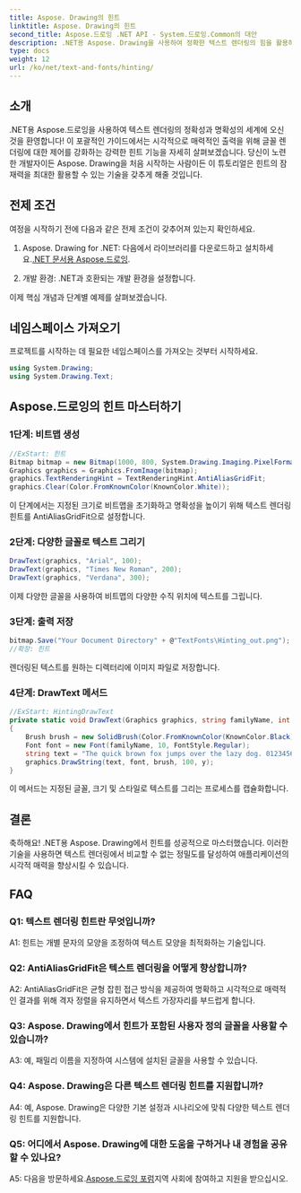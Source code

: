 ```yaml
---
title: Aspose. Drawing의 힌트
linktitle: Aspose. Drawing의 힌트
second_title: Aspose.드로잉 .NET API - System.드로잉.Common의 대안
description: .NET용 Aspose. Drawing을 사용하여 정확한 텍스트 렌더링의 힘을 활용하세요. 선명한 글꼴을 위한 마스터 힌트 기술입니다.
type: docs
weight: 12
url: /ko/net/text-and-fonts/hinting/
---
```

## 소개

.NET용 Aspose.드로잉을 사용하여 텍스트 렌더링의 정확성과 명확성의 세계에 오신 것을 환영합니다! 이 포괄적인 가이드에서는 시각적으로 매력적인 출력을 위해 글꼴 렌더링에 대한 제어를 강화하는 강력한 힌트 기능을 자세히 살펴보겠습니다. 당신이 노련한 개발자이든 Aspose. Drawing을 처음 시작하는 사람이든 이 튜토리얼은 힌트의 잠재력을 최대한 활용할 수 있는 기술을 갖추게 해줄 것입니다.

## 전제 조건

여정을 시작하기 전에 다음과 같은 전제 조건이 갖추어져 있는지 확인하세요.

1.  Aspose. Drawing for .NET: 다음에서 라이브러리를 다운로드하고 설치하세요.[.NET 문서용 Aspose.드로잉](https://reference.aspose.com/drawing/net/).

2. 개발 환경: .NET과 호환되는 개발 환경을 설정합니다.

이제 핵심 개념과 단계별 예제를 살펴보겠습니다.

## 네임스페이스 가져오기

프로젝트를 시작하는 데 필요한 네임스페이스를 가져오는 것부터 시작하세요.

```csharp
using System.Drawing;
using System.Drawing.Text;
```

## Aspose.드로잉의 힌트 마스터하기

### 1단계: 비트맵 생성

```csharp
//ExStart: 힌트
Bitmap bitmap = new Bitmap(1000, 800, System.Drawing.Imaging.PixelFormat.Format32bppPArgb);
Graphics graphics = Graphics.FromImage(bitmap);
graphics.TextRenderingHint = TextRenderingHint.AntiAliasGridFit;
graphics.Clear(Color.FromKnownColor(KnownColor.White));
```

이 단계에서는 지정된 크기로 비트맵을 초기화하고 명확성을 높이기 위해 텍스트 렌더링 힌트를 AntiAliasGridFit으로 설정합니다.

### 2단계: 다양한 글꼴로 텍스트 그리기

```csharp
DrawText(graphics, "Arial", 100);
DrawText(graphics, "Times New Roman", 200);
DrawText(graphics, "Verdana", 300);
```

이제 다양한 글꼴을 사용하여 비트맵의 다양한 수직 위치에 텍스트를 그립니다.

### 3단계: 출력 저장

```csharp
bitmap.Save("Your Document Directory" + @"TextFonts\Hinting_out.png");
//확장: 힌트
```

렌더링된 텍스트를 원하는 디렉터리에 이미지 파일로 저장합니다.

### 4단계: DrawText 메서드

```csharp
//ExStart: HintingDrawText
private static void DrawText(Graphics graphics, string familyName, int y)
{
    Brush brush = new SolidBrush(Color.FromKnownColor(KnownColor.Black));
    Font font = new Font(familyName, 10, FontStyle.Regular);
    string text = "The quick brown fox jumps over the lazy dog. 0123456789 ~!@#$%^&*()_+-={}[];':\"<>?/,.\\№`";
    graphics.DrawString(text, font, brush, 100, y);
}
```

이 메서드는 지정된 글꼴, 크기 및 스타일로 텍스트를 그리는 프로세스를 캡슐화합니다.

## 결론

축하해요! .NET용 Aspose. Drawing에서 힌트를 성공적으로 마스터했습니다. 이러한 기술을 사용하면 텍스트 렌더링에서 비교할 수 없는 정밀도를 달성하여 애플리케이션의 시각적 매력을 향상시킬 수 있습니다.

## FAQ

### Q1: 텍스트 렌더링 힌트란 무엇입니까?

A1: 힌트는 개별 문자의 모양을 조정하여 텍스트 모양을 최적화하는 기술입니다.

### Q2: AntiAliasGridFit은 텍스트 렌더링을 어떻게 향상합니까?

A2: AntiAliasGridFit은 균형 잡힌 접근 방식을 제공하여 명확하고 시각적으로 매력적인 결과를 위해 격자 정렬을 유지하면서 텍스트 가장자리를 부드럽게 합니다.

### Q3: Aspose. Drawing에서 힌트가 포함된 사용자 정의 글꼴을 사용할 수 있습니까?

A3: 예, 패밀리 이름을 지정하여 시스템에 설치된 글꼴을 사용할 수 있습니다.

### Q4: Aspose. Drawing은 다른 텍스트 렌더링 힌트를 지원합니까?

A4: 예, Aspose. Drawing은 다양한 기본 설정과 시나리오에 맞춰 다양한 텍스트 렌더링 힌트를 지원합니다.

### Q5: 어디에서 Aspose. Drawing에 대한 도움을 구하거나 내 경험을 공유할 수 있나요?

 A5: 다음을 방문하세요.[Aspose.드로잉 포럼](https://forum.aspose.com/c/diagram/17)지역 사회에 참여하고 지원을 받으십시오.